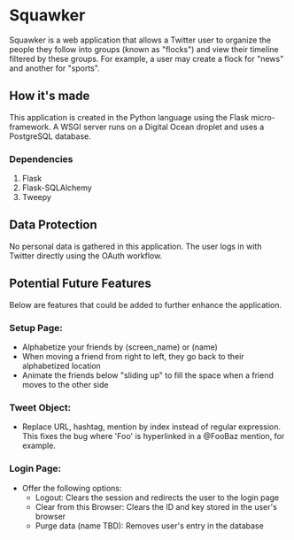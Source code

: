 # Squawker

Squawker is a web application that allows a Twitter user to organize the people they follow into groups (known as "flocks") and view their timeline filtered by these groups. For example, a user may create a flock for "news" and another for "sports".

## How it's made
This application is created in the Python language using the Flask micro-framework. A WSGI server runs on a Digital Ocean droplet and uses a PostgreSQL database.

### Dependencies
1. Flask
2. Flask-SQLAlchemy
3. Tweepy

## Data Protection
No personal data is gathered in this application. The user logs in with Twitter directly using the OAuth workflow.

## Potential Future Features

Below are features that could be added to further enhance the application.

### Setup Page:
* Alphabetize your friends by (screen_name) or (name)
* When moving a friend from right to left, they go back to their alphabetized location
* Animate the friends below "sliding up" to fill the space when a friend moves to the other side

### Tweet Object:
* Replace URL, hashtag, mention by index instead of regular expression. This fixes the bug where 'Foo' is hyperlinked in a @FooBaz mention, for example.

### Login Page:
* Offer the following options:
  * Logout: Clears the session and redirects the user to the login page
  * Clear from this Browser: Clears the ID and key stored in the user's browser
  * Purge data (name TBD): Removes user's entry in the database

